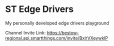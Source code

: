 # ST Edge Drivers
My personally developed edge drivers playground

Channel Invite Link: https://bestow-regional.api.smartthings.com/invite/BxlrVXeywklP
